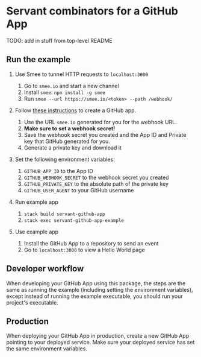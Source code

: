 # Servant combinators for a GitHub App

TODO: add in stuff from top-level README

## Run the example

1. Use Smee to tunnel HTTP requests to `localhost:3000`
    1. Go to `smee.io` and start a new channel
    1. Install `smee`: `npm install -g smee`
    1. Run `smee --url https://smee.io/<token> --path /webhook/`

1. Follow [these instructions][create-github-app] to create a GitHub app.
    1. Use the URL `smee.io` generated for you for the webhook URL.
    1. **Make sure to set a webhook secret!**
    1. Save the webhook secret you created and the App ID and Private key that
       GitHub generated for you.
    1. Generate a private key and download it

1. Set the following environment variables:
    1. `GITHUB_APP_ID` to the App ID
    1. `GITHUB_WEBHOOK_SECRET` to the webhook secret you created
    1. `GITHUB_PRIVATE_KEY` to the absolute path of the private key
    1. `GITHUB_USER_AGENT` to your GitHub username

1. Run example app
    1. `stack build servant-github-app`
    1. `stack exec servant-github-app-example`

1. Use example app
    1. Install the GitHub App to a repository to send an event
    1. Go to `localhost:3000` to view a Hello World page

[create-github-app]: https://developer.github.com/apps/quickstart-guides/setting-up-your-development-environment/#step-2-register-a-new-github-app

## Developer workflow

When developing your GitHub App using this package, the steps are the same as
running the example (including setting the environment variables), except
instead of running the example executable, you should run your project's
executable.

## Production

When deploying your GitHub App in production, create a new GitHub App pointing
to your deployed service. Make sure your deployed service has set the same
environment variables.
